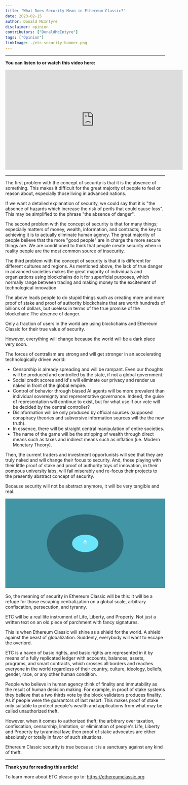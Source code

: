 ```yaml
---
title: "What Does Security Mean in Ethereum Classic?"
date: 2023-02-15
author: Donald McIntyre
disclaimer: opinion
contributors: ["DonaldMcIntyre"]
tags: ["Opinion"]
linkImage: ./etc-security-banner.png
---
```


---
**You can listen to or watch this video here:**

<iframe width="560" height="315" src="https://www.youtube.com/embed/XGF1IvfQq18" title="YouTube video player" frameborder="0" allow="accelerometer; autoplay; clipboard-write; encrypted-media; gyroscope; picture-in-picture; web-share" allowfullscreen></iframe>

---

The first problem with the concept of security is that it is the absence of something. This makes it difficult for the great majority of people to feel or reason about, especially those living in advanced nations.

If we want a detailed explanation of security, we could say that it is "the absence of hazards which increase the risk of perils that could cause loss". This may be simplified to the phrase "the absence of danger".

The second problem with the concept of security is that for many things; especially matters of money, wealth, information, and contracts; the key to achieving it is to actually eliminate human agency. The great majority of people believe that the more "good people" are in charge the more secure things are. We are conditioned to think that people create security when in reality people are the most common source of insecurity.

The third problem with the concept of security is that it is different for different cultures and regions. As mentioned above, the lack of true danger in advanced societies makes the great majority of individuals and organizations using blockchains do it for superficial purposes, which normally range between trading and making money to the excitement of technological innovation.

The above leads people to do stupid things such as creating more and more proof of stake and proof of authority blockchains that are worth hundreds of billions of dollars, but useless in terms of the true promise of the blockchain: The absence of danger.

Only a fraction of users in the world are using blockchains and Ethereum Classic for their true value of security. 

However, everything will change because the world will be a dark place very soon. 

The forces of centralism are strong and will get stronger in an accelerating technologically driven world:

- Censorship is already spreading and will be rampant. Even our thoughts will be produced and controlled by the state, if not a global government.
- Social credit scores and id's will eliminate our privacy and render us naked in front of the global empire.
- Control of behavior through biased AI agents will be more prevalent than individual sovereignty and representative governance. Indeed, the guise of representation will continue to exist, but for what use if our vote will be decided by the central controller?
- Disinformation will be only produced by official sources (supposed conspiracy theories and subversive information sources will the the new truth).
- In essence, there will be straight central manipulation of entire societies.
- The name of the game will be the stripping of wealth through direct means such as taxes and indirect means such as inflation (i.e. Modern Monetary Theory).

Then, the current traders and investment opportunists will see that they are truly naked and will change their focus to security. And, those playing with their little proof of stake and proof of authority toys of innovation, in their pompous university labs, will fail miserably and re-focus their projects to the presently abstract concept of security.

Because security will not be abstract anymore, it will be very tangible and real.

![ETC is a refuge.](./etc-security-banner.png)

So, the meaning of security in Ethereum Classic will be this: It will be a refuge for those escaping centralization on a global scale, arbitrary confiscation, persecution, and tyranny.

ETC will be a real life instrument of Life, Liberty, and Property. Not just a written text on an old piece of parchment with fancy signatures.

This is when Ethereum Classic will shine as a shield for the world. A shield against the beast of globalization. Suddenly, everybody will want to escape the overlord.

ETC is a haven of basic rights, and basic rights are represented in it by means of a fully replicated ledger with accounts, balances, assets, programs, and smart contracts, which crosses all borders and reaches everyone in the world regardless of their country, culture, ideology, beliefs, gender, race, or any other human condition.

People who believe in human agency think of finality and immutability as the result of human decision making. For example, in proof of stake systems they believe that a two thirds vote by the block validators produces finality. As if people were the guarantors of last resort. This makes proof of stake only suitable to protect people's wealth and applications from what may be called unauthorized theft.

However, when it comes to authorized theft; the arbitrary over taxation, confiscation, censorship, limitation, or elimination of people's Life, Liberty and Property by tyrannical law; then proof of stake advocates are either absolutely or totally in favor of such situations.

Ethereum Classic security is true because it is a sanctuary against any kind of theft.

---

**Thank you for reading this article!**

To learn more about ETC please go to: https://ethereumclassic.org
